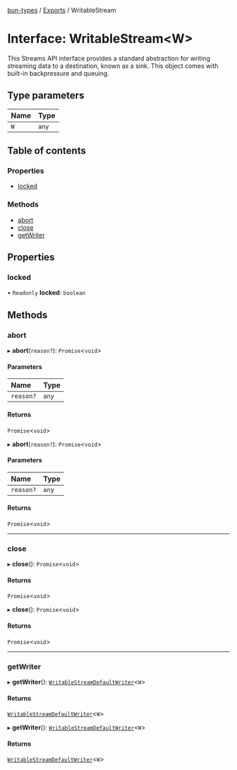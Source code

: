 [bun-types](https://github.com/oven-sh/bun-types/blob/master/api-docs/README.md) / [Exports](https://github.com/oven-sh/bun-types/blob/master/api-docs/modules.md) / WritableStream

# Interface: WritableStream<W\>

This Streams API interface provides a standard abstraction for writing streaming data to a destination, known as a sink. This object comes with built-in backpressure and queuing.

## Type parameters

| Name | Type |
| :------ | :------ |
| `W` | `any` |

## Table of contents

### Properties

- [locked](https://github.com/oven-sh/bun-types/blob/master/api-docs/interfaces/WritableStream.md#locked)

### Methods

- [abort](https://github.com/oven-sh/bun-types/blob/master/api-docs/interfaces/WritableStream.md#abort)
- [close](https://github.com/oven-sh/bun-types/blob/master/api-docs/interfaces/WritableStream.md#close)
- [getWriter](https://github.com/oven-sh/bun-types/blob/master/api-docs/interfaces/WritableStream.md#getwriter)

## Properties

### locked

• `Readonly` **locked**: `boolean`

## Methods

### abort

▸ **abort**(`reason?`): `Promise`<`void`\>

#### Parameters

| Name | Type |
| :------ | :------ |
| `reason?` | `any` |

#### Returns

`Promise`<`void`\>

▸ **abort**(`reason?`): `Promise`<`void`\>

#### Parameters

| Name | Type |
| :------ | :------ |
| `reason?` | `any` |

#### Returns

`Promise`<`void`\>

___

### close

▸ **close**(): `Promise`<`void`\>

#### Returns

`Promise`<`void`\>

▸ **close**(): `Promise`<`void`\>

#### Returns

`Promise`<`void`\>

___

### getWriter

▸ **getWriter**(): [`WritableStreamDefaultWriter`](https://github.com/oven-sh/bun-types/blob/master/api-docs/modules.md#writablestreamdefaultwriter)<`W`\>

#### Returns

[`WritableStreamDefaultWriter`](https://github.com/oven-sh/bun-types/blob/master/api-docs/modules.md#writablestreamdefaultwriter)<`W`\>

▸ **getWriter**(): [`WritableStreamDefaultWriter`](https://github.com/oven-sh/bun-types/blob/master/api-docs/modules.md#writablestreamdefaultwriter)<`W`\>

#### Returns

[`WritableStreamDefaultWriter`](https://github.com/oven-sh/bun-types/blob/master/api-docs/modules.md#writablestreamdefaultwriter)<`W`\>
